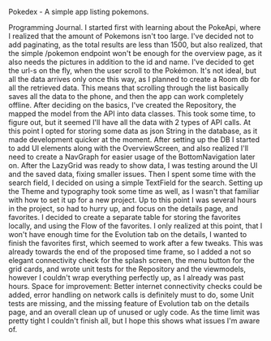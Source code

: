 Pokedex - A simple app listing pokemons.

Programming Journal.
I started first with learning about the PokeApi, where I realized that the amount of Pokemons isn't too large.
I've decided not to add paginating, as the total results are less than 1500, but also realized,
that the simple /pokemon endpoint won't be enough for the overview page, as it also needs the pictures in addition to the id and name.
I've decided to get the url-s on the fly, when the user scroll to the Pokémon.
It's not ideal, but all the data arrives only once this way, as I planned to create a Room db for all the retrieved data.
This means that scrolling through the list basically saves all the data to the phone, and then the app can work completely offline.
After deciding on the basics, I've created the Repository, the mapped the model from the API into data classes.
This took some time, to figure out, but it seemed I'll have all the data with 2 types of API calls.
At this point I opted for storing some data as json String in the database, as it made development quicker at the moment.
After setting up the DB I started to add UI elements along with the OverviewScreen, and also realized I'll need to
create a NavGraph for easier usage of the BottomNavigation later on.
After the LazyGrid was ready to show data, I was testing around the UI and the saved data, fixing smaller issues.
Then I spent some time with the search field, I decided on using a simple TextField for the search.
Setting up the Theme and typography took some time as well, as I wasn't that familiar with how to set it up for a new project.
Up to this point I was several hours in the project, so had to hurry up, and focus on the details page, and favorites.
I decided to create a separate table for storing the favorites locally, and using the Flow of the favorites.
I only realized at this point, that I won't have enough time for the Evolution tab on the details, I wanted to finish the 
favorites first, which seemed to work after a few tweaks.
This was already towards the end of the proposed time frame, so I added a not so elegant connectivity check for the splash screen,
the menu button for the grid cards, and wrote unit tests for the Repository and the viewmodels, however I couldn't wrap everything perfectly up, 
as I already was past hours.
Space for improvement: Better internet connectivity checks could be added, error handling on network calls is definitely must to do, some Unit tests are missing, and the missing feature of 
Evolution tab on the details page, and an overall clean up of unused or ugly code. As the time limit was pretty tight I couldn't finish all, but I hope this shows what issues I'm aware of.
